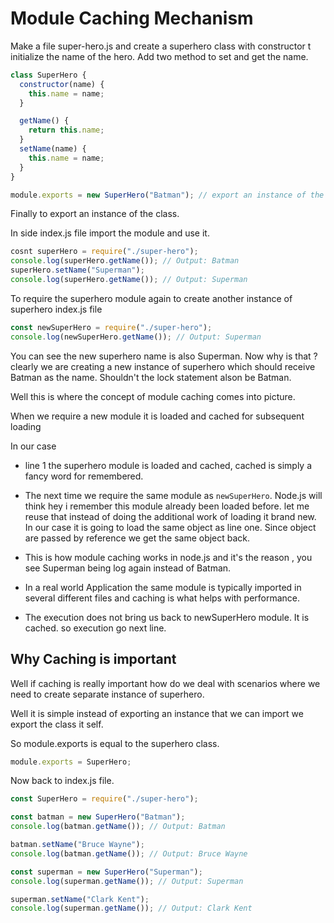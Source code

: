 # Module Caching Mechanism

Make a file super-hero.js and create a superhero class with constructor t initialize the name of the hero. Add two method to set and get the name.

```js
class SuperHero {
  constructor(name) {
    this.name = name;
  }

  getName() {
    return this.name;
  }
  setName(name) {
    this.name = name;
  }
}

module.exports = new SuperHero("Batman"); // export an instance of the class
```

Finally to export an instance of the class.

In side index.js file import the module and use it.

```js
cosnt superHero = require("./super-hero");
console.log(superHero.getName()); // Output: Batman
superHero.setName("Superman");
console.log(superHero.getName()); // Output: Superman
```

To require the superhero module again to create another instance of superhero
index.js file

```js
const newSuperHero = require("./super-hero");
console.log(newSuperHero.getName()); // Output: Superman
```

You can see the new superhero name is also Superman. Now why is that ?
clearly we are creating a new instance of superhero which should receive Batman as the name. Shouldn't the lock statement alson be Batman.

Well this is where the concept of module caching comes into picture.

When we require a new module it is loaded and cached for subsequent loading

In our case

- line 1 the superhero module is loaded and cached, cached is simply a fancy word for remembered.
- The next time we require the same module as `newSuperHero`. Node.js will think hey i remember this module already been loaded before. let me reuse that instead of doing the additional work of loading it brand new. In our case it is going to load the same object as line one. Since object are passed by reference we get the same object back.
- This is how module caching works in node.js and it's the reason , you see Superman being log again instead of Batman.

- In a real world Application the same module is typically imported in several different files and caching is what helps with performance.

- The execution does not bring us back to newSuperHero module. It is cached. so execution go next line.

## Why Caching is important

Well if caching is really important how do we deal with scenarios where we need to create separate instance of superhero.

Well it is simple instead of exporting an instance that we can import we export the class it self.

So module.exports is equal to the superhero class.

```js
module.exports = SuperHero;
```

Now back to index.js file.

```js
const SuperHero = require("./super-hero");

const batman = new SuperHero("Batman");
console.log(batman.getName()); // Output: Batman

batman.setName("Bruce Wayne");
console.log(batman.getName()); // Output: Bruce Wayne

const superman = new SuperHero("Superman");
console.log(superman.getName()); // Output: Superman

superman.setName("Clark Kent");
console.log(superman.getName()); // Output: Clark Kent
```
